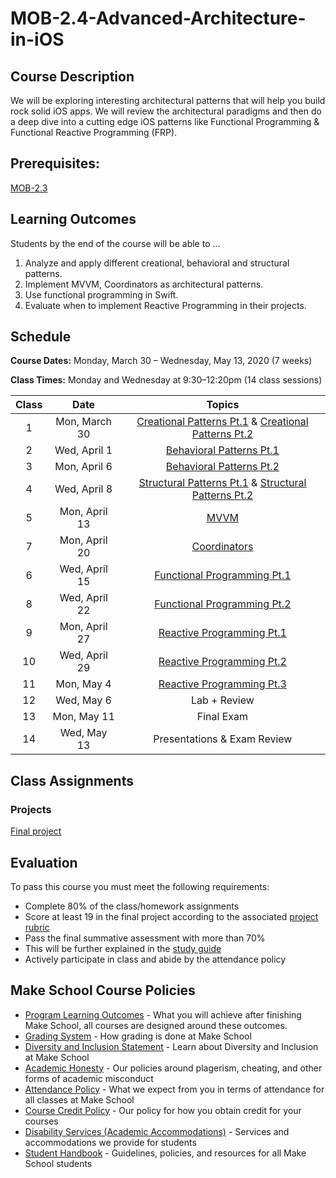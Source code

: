 # MOB-2.4-Advanced-Architecture-in-iOS

## Course Description

We will be exploring interesting architectural patterns that will help you build rock solid iOS apps. We will review the architectural paradigms and then do a deep dive into a cutting edge iOS patterns like Functional Programming & Functional Reactive Programming (FRP).

## Prerequisites:  

[MOB-2.3](https://github.com/Make-School-Courses/MOB-2.3-Concurrency-Parallelism-in-iOS)

## Learning Outcomes

Students by the end of the course will be able to ...

1. Analyze and apply different creational, behavioral and structural patterns.
1. Implement MVVM, Coordinators as architectural patterns.
1. Use functional programming in Swift.
1. Evaluate when to implement Reactive Programming in their projects.

## Schedule

**Course Dates:** Monday, March 30 – Wednesday, May 13, 2020 (7 weeks)

**Class Times:** Monday and Wednesday at 9:30–12:20pm (14 class sessions)

| Class |          Date          |                 Topics                  |
|:-----:|:----------------------:|:---------------------------------------:|
|  1 |  Mon, March 30              | [Creational Patterns Pt.1] & [Creational Patterns Pt.2]  |
|  2 |  Wed, April 1               | [Behavioral Patterns Pt.1]|
|  3 |  Mon, April 6               | [Behavioral Patterns Pt.2]|
|  4 |  Wed, April 8               | [Structural Patterns Pt.1] & [Structural Patterns Pt.2] |
|  5 |  Mon, April 13              | [MVVM]  |
|  7 |  Mon, April 20              | [Coordinators] |
|  6 |  Wed, April 15              | [Functional Programming Pt.1] |
|  8 |  Wed, April 22              | [Functional Programming Pt.2] |
|  9 |  Mon, April 27              | [Reactive Programming Pt.1] |
| 10 |  Wed, April 29              | [Reactive Programming Pt.2]|  
| 11 |  Mon, May 4                 | [Reactive Programming Pt.3]|
| 12 |  Wed, May 6                 | Lab + Review |
| 13 |  Mon, May 11                | Final Exam  |
| 14 |  Wed, May 13                | Presentations & Exam Review |


[Creational Patterns Pt.1]: Lessons/01-Creational-PatternsPt.1/Lesson1.md
[Creational Patterns Pt.2]: Lessons/02-Creational-PatternsPt.2/Lesson2.md
[Behavioral Patterns Pt.1]: Lessons//03-Behavioral-PatternsPt.1/Lesson3.md
[Behavioral Patterns Pt.2]: Lessons/04-Behavioral-PatternsPt.2/Lesson4.md
[Structural Patterns Pt.1]: Lessons/05-Structural-PatternsPt.1/Lesson5.md
[Structural Patterns Pt.2]: Lessons/06-Structural-PatternsPt.2/Lesson6.md
[MVVM]: Lessons/07-MVVM/Lesson7.md
[Coordinators]: Lessons/08-Coordinators/Lesson8.md
[Functional Programming Pt.1]: Lessons/09-Functional-ProgrammingPt.1/Lesson9.md
[Functional Programming Pt.2]: Lessons/10-Functional-ProgrammingPt.2/Lesson10.md
[Reactive Programming Pt.1]: Lessons/11-Reactive-ProgrammingPt.1/Lesson11.md
[Reactive Programming Pt.2]: Lessons/12-Reactive-ProgrammingPt.2/Lesson12.md
[Reactive Programming Pt.3]: Lessons/13-Reactive-ProgrammingPt.3/Lesson13.md

## Class Assignments

### Projects

[Final project]

[Final project]: Assignments/ProjectSpecifications.md

## Evaluation

To pass this course you must meet the following requirements:

- Complete 80% of the class/homework assignments
- Score at least 19 in the final project according to the associated [project rubric](https://docs.google.com/document/d/1qKSs3S4QlhD_6QpkSsQKtzIdp2lCouEmoRVxvJDvhI0/edit)
- Pass the final summative assessment with more than 70%
 - This will be further explained in the [study guide](ADD_STUDY_GUIDE_LNK)
- Actively participate in class and abide by the attendance policy

## Make School Course Policies


- [Program Learning Outcomes](https://make.sc/program-learning-outcomes) - What you will achieve after finishing Make School, all courses are designed around these outcomes.
- [Grading System](https://make.sc/grading-system) - How grading is done at Make School
- [Diversity and Inclusion Statement](https://make.sc/diversity-and-inclusion-statement) - Learn about Diversity and Inclusion at Make School
- [Academic Honesty](https://make.sc/academic-honesty-policy) - Our policies around plagerism, cheating, and other forms of academic misconduct
- [Attendance Policy](https://make.sc/attendance-policy) - What we expect from you in terms of attendance for all classes at Make School
- [Course Credit Policy](https://make.sc/course-credit-policy) - Our policy for how you obtain credit for your courses
- [Disability Services (Academic Accommodations)](https://make.sc/disability-services) - Services and accommodations we provide for students
- [Student Handbook](https://make.sc/student-handbook) - Guidelines, policies, and resources for all Make School students

